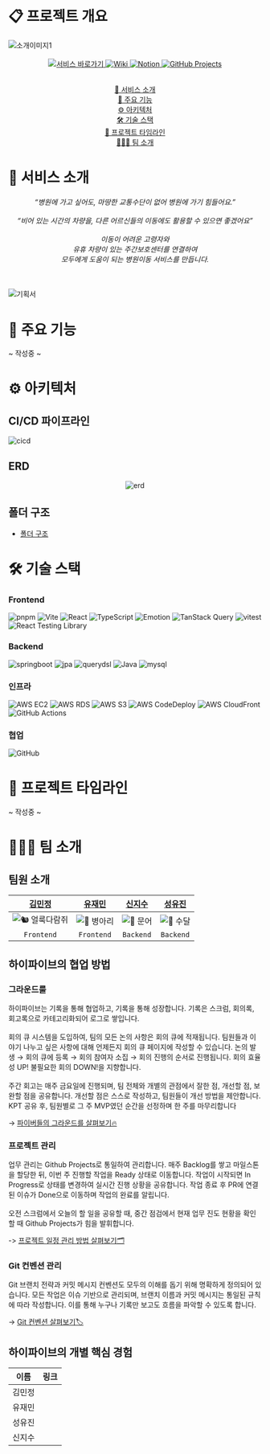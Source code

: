 # 📋 프로젝트 개요
<img alt="소개이미지1" src="https://github.com/user-attachments/assets/aced3d90-5c8a-4f3f-b0fc-08732ba3d998" />
<br/><br/>
<div align="center">
  <a href="https://서비스링크.com">
    <img src="https://img.shields.io/badge/Service-%2300C4B3?style=for-the-badge&logo=vercel&logoColor=white&color=FF7700" alt="서비스 바로가기" />
  </a>
  <a href="https://github.com/softeerbootcamp-6th/Team5-HyFive/wiki">
    <img src="https://img.shields.io/badge/Wiki-%236e6e6e?style=for-the-badge&logo=bookstack&logoColor=white&color=346FFA" alt="Wiki" />
  </a>
  <a href="https://spiffy-centipede-875.notion.site/HyFive-23b62570e7c480df80e3ca54de7e7a88?source=copy_link">
    <img src="https://img.shields.io/badge/Notion-%23000000?style=for-the-badge&logo=notion&logoColor=black&color=white" alt="Notion" />
  </a>
  <a href="https://github.com/orgs/softeerbootcamp-6th/projects/5">
    <img src="https://img.shields.io/badge/Project-%23121011?style=for-the-badge&logo=github&logoColor=white&color=000000" alt="GitHub Projects" />
  </a>
</div>
<br/>
<p align="center">
<a href="#-서비스-소개">🎨 서비스 소개</a> <br>
<a href="#-주요-기능">📌 주요 기능</a> <br>
<a href="#-아키텍처">⚙️ 아키텍처</a> <br>
<a href="#-기술-스택">🛠 기술 스택</a> <br>
<a href="#-프로젝트-타임라인">📅 프로젝트 타임라인</a> <br>
<a href="#-팀-소개">👨‍👩‍👧‍ 팀 소개</a> <br>
</p>

# 🎨 서비스 소개
<div align="center">
    <h6>“병원에 가고 싶어도, 마땅한 교통수단이 없어 병원에 가기 힘들어요.”<br><br>
    “비어 있는 시간의 차량을, 다른 어르신들의 이동에도 활용할 수 있으면 좋겠어요”<br><br>
    이동이 어려운 고령자와<br>
    유휴 차량이 있는 주간보호센터를 연결하여<br>
    모두에게 도움이 되는 병원이동 서비스를 만듭니다.
    </h6>
    <br>
</div>
<img alt="기획서" src="https://github.com/user-attachments/assets/c3273ab8-4ef8-4e8b-a741-5d5050beae8c" />

# 📌 주요 기능
~ 작성중 ~

# ⚙️ 아키텍처

## CI/CD 파이프라인
<img src="https://github.com/user-attachments/assets/2c868aec-54ed-41d8-a5ce-54f4e58d5be2" alt="cicd" style="max-width: 100%; height: auto;">

## ERD
<div align="center">
 <img alt="erd" src="https://github.com/user-attachments/assets/83562a54-de9d-4e35-970a-fad82c2100f9" style="max-width: 100%; height: auto;"/>
</div>

## 폴더 구조
- [폴더 구조](https://github.com/softeerbootcamp-6th/Team5-HyFive/wiki/%ED%8F%B4%EB%8D%94-%EA%B5%AC%EC%A1%B0)


# 🛠 기술 스택

### Frontend
![pnpm](https://github.com/user-attachments/assets/1d5df84a-cf9f-46ec-91bb-d7cd0d2cac3a)
![Vite](https://github.com/user-attachments/assets/bb61c864-3811-4492-ac56-46ad939f2632)
![React](https://github.com/user-attachments/assets/e59b2768-3f50-4646-8181-fe47f64f8912)
![TypeScript](https://github.com/user-attachments/assets/20788203-4a3a-4657-9138-83c998ce836f)
![Emotion](https://github.com/user-attachments/assets/db0b9097-d081-44fb-97dd-34822e2518fc)
![TanStack Query](https://github.com/user-attachments/assets/52d1d033-39b9-4ecf-997d-71a04ba775aa)
![vitest](https://github.com/user-attachments/assets/ce7018cc-ba98-45bb-b068-42eda615a632)
![React Testing Library](https://github.com/user-attachments/assets/dc495313-eb1e-46ae-a32d-c9c1ac678117)

### Backend
![springboot](https://github.com/user-attachments/assets/e9f38458-5d2b-491e-91a9-764d9007931a)
![jpa](https://github.com/user-attachments/assets/1bd69556-bb04-4b2a-8237-3eeb43482ffe)
![querydsl](https://github.com/user-attachments/assets/b40d2fc8-4de4-4761-9272-f5fd7a4bb3d5)
![Java](https://github.com/user-attachments/assets/7fb1a331-0ff7-4ffd-9ce6-74f5e2eaf0a7)
![mysql](https://github.com/user-attachments/assets/8c294b7e-678d-414f-95e3-6f3dce185dba)

### 인프라
![AWS EC2](https://github.com/user-attachments/assets/3c888bc3-b50b-453f-9b1b-ab10c3aed706)
![AWS RDS](https://github.com/user-attachments/assets/f20131c5-1c5a-49e5-8564-ed07ba876ebf)
![AWS S3](https://github.com/user-attachments/assets/0b0e1b9c-6993-48a1-906d-f2f62b25db87)
![AWS CodeDeploy](https://github.com/user-attachments/assets/aa8b0356-ba21-4b33-8ff2-bde5eadda8bf)
![AWS CloudFront](https://github.com/user-attachments/assets/a9c4e963-a054-45a4-939e-d5dae33f393d)
![GitHub Actions](https://github.com/user-attachments/assets/98ef3abf-347d-4a73-ba21-767762d572f6)

### 협업
![GitHub](https://github.com/user-attachments/assets/d8fa149a-6cc1-4742-8134-62c4131f6d35)

# 📅 프로젝트 타임라인
~ 작성중 ~

# 👨‍👩‍👧‍ 팀 소개

## 팀원 소개
| [김민정](https://github.com/minjeongss) | [유재민](https://github.com/jjamming) | [신지수](https://github.com/didyou88) | [성유진](https://github.com/jin20fd) |
| :--: | :--: | :--: | :--: |
| <img alt="🐿️ 얼룩다람쥐" src="https://github.com/user-attachments/assets/2850d6d1-8a91-490d-a165-79a0f9b5b2a7" /> | <img alt="🐤 병아리" src="https://github.com/user-attachments/assets/57355521-3343-4c91-b278-2bf65d87c434" /> | <img alt="🐙 문어" src="https://github.com/user-attachments/assets/3c471eb1-c66b-42be-a9f9-16d1b7b9fe1f" /> | <img alt="🦦 수달" src="https://github.com/user-attachments/assets/8a7144b5-2e85-4bb0-b359-8797a2b74569" /> |
| `Frontend` | `Frontend` | `Backend` | `Backend` |

## 하이파이브의 협업 방법
### 그라운드룰
하이파이브는 기록을 통해 협업하고, 기록을 통해 성장합니다. 기록은 스크럼, 회의록, 회고록으로 카테고리화되어 로그로 쌓입니다.<br/><br/>
회의 큐 시스템을 도입하여, 팀의 모든 논의 사항은 회의 큐에 적재됩니다. 팀원들과 이야기 나누고 싶은 사항에 대해 언제든지 회의 큐 페이지에 작성할 수 있습니다. 논의 발생 → 회의 큐에 등록 → 회의 참여자 소집 → 회의 진행의 순서로 진행됩니다. 회의 효율성 UP! 불필요한 회의 DOWN!을 지향합니다.<br/><br/>
주간 회고는 매주 금요일에 진행되며, 팀 전체와 개별의 관점에서 잘한 점, 개선할 점, 보완할 점을 공유합니다. 개선할 점은 스스로 작성하고, 팀원들이 개선 방법을 제안합니다. KPT 공유 후, 팀원별로 그 주 MVP였던 순간을 선정하며 한 주를 마무리합니다  

→ [파이버들의 그라운드를 살펴보기🔥](https://github.com/softeerbootcamp-6th/Team5-HyFive/wiki/%F0%9F%A4%9D-%ED%8C%80-%EA%B7%B8%EB%9D%BC%EC%9A%B4%EB%93%9C%EB%A3%B0)

### 프로젝트 관리
업무 관리는 Github Projects로 통일하여 관리합니다. 매주 Backlog를 쌓고 마일스톤을 할당한 뒤, 이번 주 진행할 작업을 Ready 상태로 이동합니다. 작업이 시작되면 In Progress로 상태를 변경하여 실시간 진행 상황을 공유합니다. 작업 종료 후 PR에 연결된 이슈가 Done으로 이동하며 작업의 완료를 알립니다.<br/><br/>
오전 스크럼에서 오늘의 할 일을 공유할 때, 중간 점검에서 현재 업무 진도 현황을 확인할 때 Github Projects가 힘을 발휘합니다.

-> [프로젝트 일정 관리 방법 살펴보기🗂️](https://github.com/orgs/softeerbootcamp-6th/projects/5)

### Git 컨벤션 관리
Git 브랜치 전략과 커밋 메시지 컨벤션도 모두의 이해를 돕기 위해 명확하게 정의되어 있습니다. 모든 작업은 이슈 기반으로 관리되며, 브랜치 이름과 커밋 메시지는 통일된 규칙에 따라 작성합니다. 이를 통해 누구나 기록만 보고도 흐름을 파악할 수 있도록 합니다.

-> [Git 컨벤션 살펴보기🏷️](https://github.com/softeerbootcamp-6th/Team5-HyFive/wiki/%EA%B9%83%ED%97%88%EB%B8%8C-%EC%BB%A8%EB%B2%A4%EC%85%98)

## 하이파이브의 개별 핵심 경험

이름 | 링크
-- | --
김민정 |  
유재민 |  
성유진 |  
신지수 |  